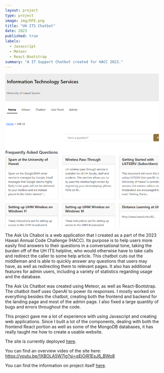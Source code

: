```yaml
---
layout: project
type: project
image: img/DFE.png
title: "UH ITS Chatbot"
date: 2023
published: true
labels:
  - Javascript
  - Meteor
  - React-Bootstrap
summary: "A IT Support Chatbot created for HACC 2023."
---
```

<div class="text-center p-4">
  <img width="1200px" src="../img/stuffthing2.png" class="img-thumbnail" >
</div>

  The Ask Us Chabot is a web application that I created as a part of the 2023 Hawaii Annual Code Challenge (HACC). Its purpose is to help users more easily find answers to their questions in a conversational tone, taking the burden off of the UH ITS helpline, who would otherwise have to take calls and redirect the caller to some help article. This chatbot cuts out the middleman and is able to quickly answer any questions that users may have, as well as redirecting them to relevant pages. It also has additional features for admin users, including a variety of statistics regarding usage and the database.

  The Ask Us Chatbot was created using Meteor, as well as React-Bootstrap. The chatbot itself uses OpenAI to power its responses. I mostly worked on everything besides the chatbot, creating both the frontend and backend for the landing page and most of the admin page. I also fixed a large quantity of bugs and errors throughout the code.

  This project gave me a lot of experience with using Javascript and creating web applications. Since I built a lot of the components, dealing with both the frontend React portion as well as some of the MongoDB databases, it has really taught me how to create a usable website.

The site is currently deployed [here](https://askuh.info/).

You can find an overview video of the site here: <a href="https://youtu.be/1XBOLA5W7lg?si=qEjOiR1EsJ6_BWo8">https://youtu.be/1XBOLA5W7lg?si=qEjOiR1EsJ6_BWo8</a>
 
You can find the information on project itself [here](https://regex-ics314.github.io/).

